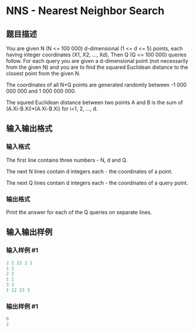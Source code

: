# NNS - Nearest Neighbor Search

## 题目描述

You are given N (N <= 100 000) d-dimensional (1 <= d <= 5) points, each having integer coordinates (X1, X2, ..., Xd). Then Q (Q <= 100 000) queries follow. For each query you are given a d-dimensional point (not necessarily from the given N) and you are to find the squared Euclidean distance to the closest point from the given N.

The coordinates of all N+Q points are generated randomly between -1 000 000 000 and 1 000 000 000.

The squred Euclidean distance between two points A and B is the sum of (A.Xi-B.Xi)\*(A.Xi-B.Xi) for i=1, 2, ..., d.

## 输入输出格式

### 输入格式

The first line contains three numbers - N, d and Q.

The next N lines contain d integers each - the coordinates of a point.

The next Q lines contain d integers each - the coordinates of a query point.

### 输出格式

Print the answer for each of the Q queries on separate lines.

## 输入输出样例

### 输入样例 #1

```cpp
2 2 22 2 2
1 1
2 2
1 1
3 3
1 12 23 3
```


### 输出样例 #1

```cpp
0
2
```


